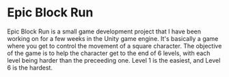 # Epic Block Run

Epic Block Run is a small game development project that I have been working on for a few weeks in the Unity game engine. It's basically a game where you get to control the movement of a square character. 
The objective of the game is to help the character get to the end of 6 levels, with each level being harder than the preceeding one. Level 1 is the easiest, and Level 6 is the hardest.